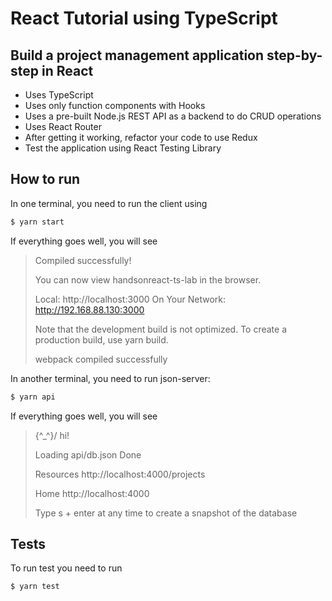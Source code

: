 # React Tutorial using TypeScript

## Build a project management application step-by-step in React

- Uses TypeScript
- Uses only function components with Hooks
- Uses a pre-built Node.js REST API as a backend to do CRUD operations
- Uses React Router
- After getting it working, refactor your code to use Redux
- Test the application using React Testing Library

## How to run

In one terminal, you need to run the client using

```bash
$ yarn start
```

If everything goes well, you will see

> Compiled successfully!
>
> You can now view handsonreact-ts-lab in the browser.
>
> Local: http://localhost:3000
> On Your Network: http://192.168.88.130:3000
>
> Note that the development build is not optimized.
> To create a production build, use yarn build.
>
> webpack compiled successfully

In another terminal, you need to run json-server:

```bash
$ yarn api
```

If everything goes well, you will see

> \{^\_^}/ hi!
>
> Loading api/db.json
> Done
>
> Resources
> http://localhost:4000/projects
>
> Home
> http://localhost:4000
>
> Type s + enter at any time to create a snapshot of the database

## Tests

To run test you need to run

```bash
$ yarn test
```
